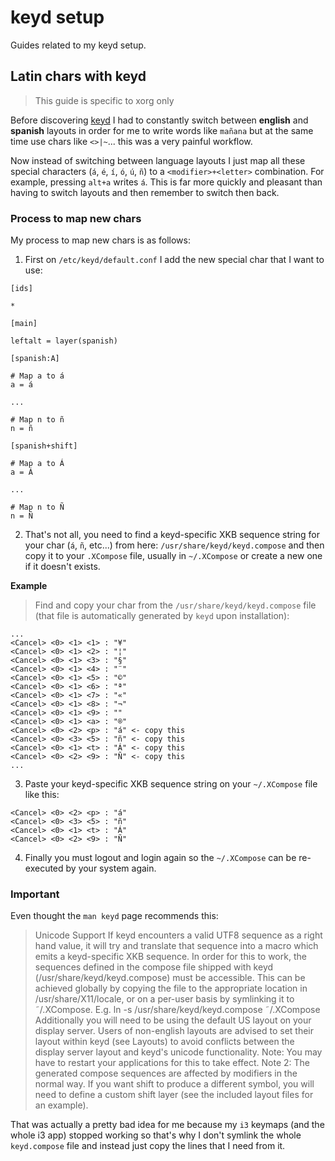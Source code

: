 # keyd setup

Guides related to my keyd setup.

## Latin chars with keyd

> This guide is specific to xorg only

Before discovering [keyd](https://github.com/rvaiya/keyd) I had to constantly switch between **english** and **spanish** layouts in order for me to write words like `mañana` but at the same time use chars like `<>|~`... this was a very painful workflow.

Now instead of switching between language layouts I just map all these special characters (`á`, `é`, `í`, `ó`, `ú`, `ñ`) to a `<modifier>+<letter>` combination. For example, pressing `alt+a` writes `á`. This is far more quickly and pleasant than having to switch layouts and then remember to switch then back.

### Process to map new chars

My process to map new chars is as follows:

1. First on `/etc/keyd/default.conf` I add the new special char that I want to use:

```dotini
[ids]

*

[main]

leftalt = layer(spanish)

[spanish:A]

# Map a to á
a = á

...

# Map n to ñ
n = ñ

[spanish+shift]

# Map a to Á
a = Á

...

# Map n to Ñ
n = Ñ
```

2. That's not all, you need to find a keyd-specific XKB sequence string for your char (`á`, `ñ`, etc...) from here: `/usr/share/keyd/keyd.compose` and then copy it to your `.XCompose` file, usually in `~/.XCompose` or create a new one if it doesn't exists.

**Example**

> Find and copy your char from the `/usr/share/keyd/keyd.compose` file (that file is automatically generated by `keyd` upon installation):

```dotini
...
<Cancel> <0> <1> <1> : "¥"
<Cancel> <0> <1> <2> : "¦"
<Cancel> <0> <1> <3> : "§"
<Cancel> <0> <1> <4> : "¨"
<Cancel> <0> <1> <5> : "©"
<Cancel> <0> <1> <6> : "ª"
<Cancel> <0> <1> <7> : "«"
<Cancel> <0> <1> <8> : "¬"
<Cancel> <0> <1> <9> : "­"
<Cancel> <0> <1> <a> : "®"
<Cancel> <0> <2> <p> : "á" <- copy this
<Cancel> <0> <3> <5> : "ñ" <- copy this
<Cancel> <0> <1> <t> : "Á" <- copy this
<Cancel> <0> <2> <9> : "Ñ" <- copy this
...
```

3. Paste your keyd-specific XKB sequence string on your `~/.XCompose` file like this:

```dotini
<Cancel> <0> <2> <p> : "á"
<Cancel> <0> <3> <5> : "ñ"
<Cancel> <0> <1> <t> : "Á"
<Cancel> <0> <2> <9> : "Ñ"
```

4. Finally you must logout and login again so the `~/.XCompose` can be re-executed by your system again.

### Important

Even thought the `man keyd` page recommends this:

>    Unicode Support
       If keyd encounters a valid UTF8 sequence as a right hand value, it will try and translate that sequence into a macro which emits a keyd-specific XKB sequence.
       In order for this to work, the sequences defined in the compose file shipped with keyd (/usr/share/keyd/keyd.compose) must be accessible. This can be achieved globally by copying the file to the appropriate location in
       /usr/share/X11/locale, or on a per-user basis by symlinking it to ˜/.XCompose.
       E.g.
           ln -s /usr/share/keyd/keyd.compose ˜/.XCompose
       Additionally  you will need to be using the default US layout on your display server. Users of non-english layouts are advised to set their layout within keyd (see Layouts) to avoid conflicts between the display server
       layout and keyd's unicode functionality.
       Note: You may have to restart your applications for this to take effect.
       Note 2: The generated compose sequences are affected by modifiers in the normal way. If you want shift to produce a different symbol, you will need to define a custom shift layer (see the included layout files  for  an
       example).

That was actually a pretty bad idea for me because my `i3` keymaps (and the whole i3 app) stopped working so that's why I don't symlink the whole `keyd.compose` file and instead just copy the lines that I need from it.
